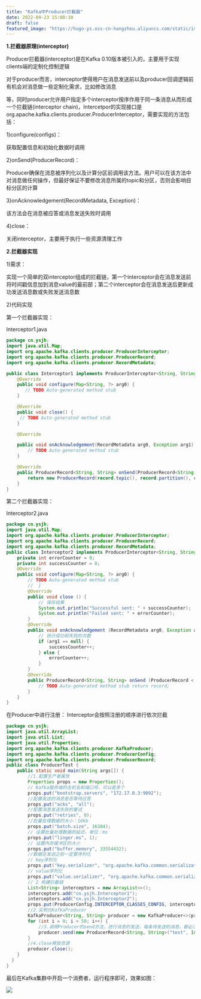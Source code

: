 ```yaml
---
title: "Kafka中Producer拦截器"
date: 2022-09-23 15:08:10
draft: false
featured_image: "https://hugo-ys.oss-cn-hangzhou.aliyuncs.com/static/img/kafka.png"
---
```

**1.拦截器原理(interceptor)**

Producer拦截器(interceptor)是在Kafka 0.10版本被引入的，主要用于实现clients端的定制化控制逻辑

对于producer而言，interceptor使得用户在消息发送前以及producer回调逻辑前有机会对消息做一些定制化需求，比如修改消息

等，同时producer允许用户指定多个interceptor按序作用于同一条消息从而形成一个拦截链(interceptor chain)，Intercetpor的实现接口是org.apache.kafka.clients.producer.ProducerInterceptor，需要实现的方法包括：

1)configure(configs)：

获取配置信息和初始化数据时调用

2)onSend(ProducerRecord)：

Producer确保在消息被序列化以及计算分区前调用该方法。用户可以在该方法中对消息做任何操作，但最好保证不要修改消息所属的topic和分区，否则会影响目标分区的计算

3)onAcknowledgement(RecordMetadata, Exception)：

该方法会在消息被应答或消息发送失败时调用

4)close：

关闭interceptor，主要用于执行一些资源清理工作

**2.拦截器实现**

1)需求：

实现一个简单的双interceptor组成的拦截链，第一个interceptor会在消息发送前将时间戳信息加到消息value的最前部；第二个interceptor会在消息发送后更新成功发送消息数或失败发送消息数

2)代码实现

第一个拦截器实现：

Interceptor1.java

```java
package cn.ysjh;
import java.util.Map;
import org.apache.kafka.clients.producer.ProducerInterceptor;
import org.apache.kafka.clients.producer.ProducerRecord;
import org.apache.kafka.clients.producer.RecordMetadata;

public class Interceptor1 implements ProducerInterceptor<String, String> {
    @Override
    public void configure(Map<String, ?> arg0) {
       // TODO Auto-generated method stub
    }

    @Override
    public void close() {
     // TODO Auto-generated method stub
    }

    @Override

    public void onAcknowledgement(RecordMetadata arg0, Exception arg1) {
        // TODO Auto-generated method stub
    }

    @Override
    public ProducerRecord<String, String> onSend(ProducerRecord<String, String> record) {
        return new ProducerRecord(record.topic(), record.partition(), record.timestamp(), record.key(), System.currentTimeMillis() + "," + record.value().toString());
    }
}
```

第二个拦截器实现：

Interceptor2.java

```java
package cn.ysjh;
import java.util.Map;
import org.apache.kafka.clients.producer.ProducerInterceptor;
import org.apache.kafka.clients.producer.ProducerRecord;
import org.apache.kafka.clients.producer.RecordMetadata;
public class Interceptor2 implements ProducerInterceptor<String, String> {
    private int errorCounter = 0;
    private int successCounter = 0;
    @Override
    public void configure(Map<String, ?> arg0) {
        // TODO Auto-generated method stub 
        //  } 
        @Override
        public void close () {
            // 保存结果 
            System.out.println("Successful sent: " + successCounter);
            System.out.println("Failed sent: " + errorCounter);
        }
        @Override
        public void onAcknowledgement (RecordMetadata arg0, Exception arg1){
            // 统计成功和失败的次数 
            if (arg1 == null) {
                successCounter++;
            } else {
                errorCounter++;
            }
        }
        @Override
        public ProducerRecord<String, String> onSend (ProducerRecord < String, String > record){
            // TODO Auto-generated method stub return record; 
        }
    }
}
```

在Producer中进行注册： Interceptor会按照注册的顺序进行依次拦截

```java
package cn.ysjh;
import java.util.ArrayList;
import java.util.List;
import java.util.Properties;
import org.apache.kafka.clients.producer.KafkaProducer;
import org.apache.kafka.clients.producer.ProducerConfig;
import org.apache.kafka.clients.producer.ProducerRecord;
public class ProducerTest {
    public static void main(String args[]) {
        //1.配置生产者属性 
        Properties props = new Properties();
        // Kafka服务端的主机名和端口号，可以是多个 
        props.put("bootstrap.servers", "172.17.0.3:9092");
        //配置发送的消息是否等待应答 
        props.put("acks", "all");
        //配置消息发送失败的重试 
        props.put("retries", 0);
        //批量处理数据的大小：16kb
        props.put("batch.size", 16384);
        // 设置批量处理数据的延迟，单位：ms 
        props.put("linger.ms", 1);
        // 设置内存缓冲区的大小 
        props.put("buffer.memory", 33554432);
        //数据在发送之前一定要序列化 
        // key序列化 
        props.put("key.serializer", "org.apache.kafka.common.serialization.StringSerializer");
        // value序列化 
        props.put("value.serializer", "org.apache.kafka.common.serialization.StringSerializer");
        // 2 构建拦截链 
        List<String> interceptors = new ArrayList<>();
        interceptors.add("cn.ysjh.Interceptor1");
        interceptors.add("cn.ysjh.Interceptor2");
        props.put(ProducerConfig.INTERCEPTOR_CLASSES_CONFIG, interceptors);
        //2.实例化KafkaProducer 
        KafkaProducer<String, String> producer = new KafkaProducer<>(props);
        for (int i = 0; i < 50; i++) {
            //3.调用Producer的send方法，进行消息的发送，每条待发送的消息，都必须封装为一个Record对象
            producer.send(new ProducerRecord<String, String>("test", Integer.toString(i), "hello world" + i));
        }
        //4.close释放资源 
        producer.close();
    }
  }
}
```

最后在Kafka集群中开启一个消费者，运行程序即可，效果如图：

<img referrerpolicy="no-referrer" src='https://img-blog.csdn.net/20180923150759601?watermark/2/text/aHR0cHM6Ly9ibG9nLmNzZG4ubmV0L3lzXzIzMDAxNA==/font/5a6L5L2T/fontsize/400/fill/I0JBQkFCMA==/dissolve/70'>